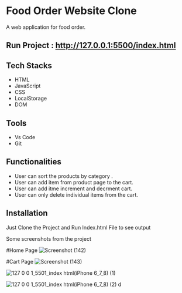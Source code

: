 # Food Order Website Clone

A web application for food order.

## Run Project : http://127.0.0.1:5500/index.html


 ## Tech Stacks

 - HTML
 - JavaScript
 - CSS
 - LocalStorage
 - DOM

## Tools

 - Vs Code
 - Git


 ## Functionalities
- User can sort the products by category .
- User can add item from product page to the cart.
- User can add itme increment and decrment cart.
- User can only delete individual items from the cart.


## Installation

Just Clone the Project and Run Index.html File to see output


Some screenshots from the project

#Home Page
![Screenshot (142)](https://user-images.githubusercontent.com/68517660/138282796-0e46154f-b75f-438c-93a6-e9a56c0681d8.png)



#Cart Page
![Screenshot (143)](https://user-images.githubusercontent.com/68517660/138282991-029ba283-88d5-43e9-85b1-c151b832f8a7.png)




![127 0 0 1_5501_index html(iPhone 6_7_8) (1)](https://user-images.githubusercontent.com/68517660/138283072-c5615461-d397-4a16-ad1f-8538dd0104cd.png)



![127 0 0 1_5501_index html(iPhone 6_7_8) (2)](https://user-images.githubusercontent.com/68517660/138283097-b0d813e7-28af-4e54-bfca-f10c03effa8c.png)
d